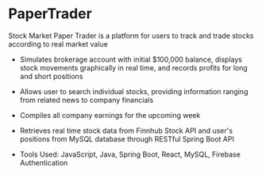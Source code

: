 # PaperTrader

Stock Market Paper Trader is a platform for users to track and trade stocks according to real market value

* Simulates brokerage account with initial $100,000 balance, displays stock movements graphically in real time, and records profits for long and short positions

* Allows user to search individual stocks, providing information ranging from related news to company financials

* Compiles all company earnings for the upcoming week

* Retrieves real time stock data from Finnhub Stock API and user's positions from MySQL database through RESTful Spring Boot API

* Tools Used: JavaScript, Java, Spring Boot, React, MySQL, Firebase Authentication

